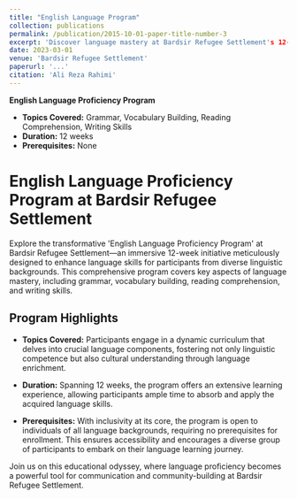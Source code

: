 ```yaml
---
title: "English Language Program"
collection: publications
permalink: /publication/2015-10-01-paper-title-number-3
excerpt: 'Discover language mastery at Bardsir Refugee Settlement's 12-week English Program—covering grammar, vocabulary, reading, and writing, no prerequisites!'
date: 2023-03-01
venue: 'Bardsir Refugee Settlement'
paperurl: '...'
citation: 'Ali Reza Rahimi'
---
```

**English Language Proficiency Program**

- **Topics Covered:** Grammar, Vocabulary Building, Reading Comprehension, Writing Skills
- **Duration:** 12 weeks
- **Prerequisites:** None



# English Language Proficiency Program at Bardsir Refugee Settlement

Explore the transformative 'English Language Proficiency Program' at Bardsir Refugee Settlement—an immersive 12-week initiative meticulously designed to enhance language skills for participants from diverse linguistic backgrounds. This comprehensive program covers key aspects of language mastery, including grammar, vocabulary building, reading comprehension, and writing skills.

## Program Highlights

- **Topics Covered:** Participants engage in a dynamic curriculum that delves into crucial language components, fostering not only linguistic competence but also cultural understanding through language enrichment.

- **Duration:** Spanning 12 weeks, the program offers an extensive learning experience, allowing participants ample time to absorb and apply the acquired language skills.

- **Prerequisites:** With inclusivity at its core, the program is open to individuals of all language backgrounds, requiring no prerequisites for enrollment. This ensures accessibility and encourages a diverse group of participants to embark on their language learning journey.

Join us on this educational odyssey, where language proficiency becomes a powerful tool for communication and community-building at Bardsir Refugee Settlement.




